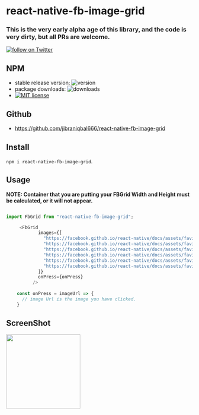 # react-native-fb-image-grid
### This is the very early alpha age of this library, and the code is very dirty, but all PRs are welcome.

<a href="https://twitter.com/intent/follow?screen_name=jibraniqbal666">
        <img src="https://img.shields.io/twitter/follow/jibraniqbal666.svg?style=social&logo=twitter"
            alt="follow on Twitter"></a>

## NPM

- stable release version: ![version](https://img.shields.io/badge/version-0.0.1-blue.svg?cacheSeconds=2592000)
- package downloads: ![downloads](https://img.shields.io/badge/downloads-22%2Fweek-brightgreen.svg?cacheSeconds=2592000)
- [![MIT license](http://img.shields.io/badge/license-MIT-brightgreen.svg)](http://opensource.org/licenses/MIT)

## Github
- https://github.com/jibraniqbal666/react-native-fb-image-grid

## Install

`npm i react-native-fb-image-grid`.

## Usage

__NOTE: Container that you are putting your FBGrid Width and Height must be calculated, or it will not appear.__

```javascript

import FbGrid from "react-native-fb-image-grid";

     <FbGrid
            images={[
              "https://facebook.github.io/react-native/docs/assets/favicon.png",
              "https://facebook.github.io/react-native/docs/assets/favicon.png",
              "https://facebook.github.io/react-native/docs/assets/favicon.png",
              "https://facebook.github.io/react-native/docs/assets/favicon.png",
              "https://facebook.github.io/react-native/docs/assets/favicon.png",
              "https://facebook.github.io/react-native/docs/assets/favicon.png"
            ]}
            onPress={onPress}
          /> 
          
    const onPress = imageUrl => {
      // image Url is the image you have clicked.
    }
```
## ScreenShot
<img src="https://github.com/jibraniqbal666/react-native-fb-image-grid/blob/master/screenshots/Simulator%20Screen%20Shot%20-%20iPhone%20X%20-%202019-04-16%20at%2018.09.53.png?raw=true" width="200">

   
